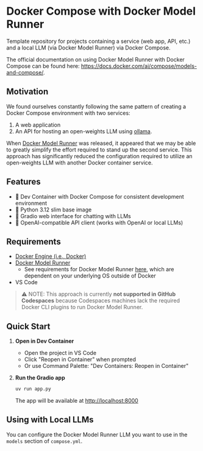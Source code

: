 # Docker Compose with Docker Model Runner

Template repository for projects containing a service (web app, API, etc.) and a local LLM (via Docker Model Runner) via Docker Compose.

The official documentation on using Docker Model Runner with Docker Compose can be found here: <https://docs.docker.com/ai/compose/models-and-compose/>.

## Motivation

We found ourselves constantly following the same pattern of creating a Docker Compose environment with two services:

1. A web application
2. An API for hosting an open-weights LLM using [ollama](https://github.com/ollama/ollama).

When [Docker Model Runner](https://docs.docker.com/ai/model-runner/) was released, it appeared that we may be able to greatly simplify the effort required to stand up the second service. This approach has significantly reduced the configuration required to utilize an open-weights LLM with another Docker container service.

## Features

- 🐳 Dev Container with Docker Compose for consistent development environment
- 🐍 Python 3.12 slim base image
- 🎨 Gradio web interface for chatting with LLMs
- 🤖 OpenAI-compatible API client (works with OpenAI or local LLMs)

## Requirements

- [Docker Engine (i.e., Docker)](https://docs.docker.com/engine/)
- [Docker Model Runner](https://docs.docker.com/ai/model-runner/)
  + See requirements for Docker Model Runner [here](https://docs.docker.com/ai/model-runner/#requirements), which are dependent on your underlying OS outside of Docker
- VS Code

> ⚠️ NOTE: This approach is currently **not supported in GitHub Codespaces** because Codespaces machines lack the required Docker CLI plugins to run Docker Model Runner.

## Quick Start

1. **Open in Dev Container**
   - Open the project in VS Code
   - Click "Reopen in Container" when prompted
   - Or use Command Palette: "Dev Containers: Reopen in Container"

4. **Run the Gradio app**
   ```bash
   uv run app.py
   ```
   The app will be available at <http://localhost:8000>

## Using with Local LLMs

You can configure the Docker Model Runner LLM you want to use in the `models` section of `compose.yml`.
